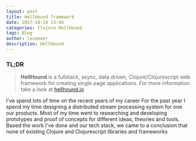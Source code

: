 ```yaml
---
layout: post
title: HellHound framework
date: 2017-10-10 13:44
categories: Clojure HellHound
tags: Blog
author: lxsameer
description: HellHound
---
```


### TL;DR
> **HellHound** is a fullstack, async, data driven, Clojure/Clojurescript web framework for creating
> single page applications. For more information take a look at [hellhound.io](http://hellhound.io)

I've spend lots of time on the recent years of my career
For the past year I spend my time designing a distributed stream processing system for one our products.
Most of my time went to researching and developing prototypes and proof of concepts for different ideas, theories
and tools. Based the work I've done and our tech stack, we came to a conclusion that none of existing Clojure
and Clojurescript libraries and frameworks
